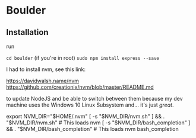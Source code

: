 # Boulder

## Installation

run 

```cd boulder``` (if you're in root)
```sudo npm install express --save```

I had to install nvm, see this link:

https://davidwalsh.name/nvm
https://github.com/creationix/nvm/blob/master/README.md

to update NodeJS and be able to switch between them because my dev machine uses the Windows 10 Linux Subsystem and... it's just _great_.

export NVM_DIR="$HOME/.nvm"
[ -s "$NVM_DIR/nvm.sh" ] && \. "$NVM_DIR/nvm.sh"  # This loads nvm
[ -s "$NVM_DIR/bash_completion" ] && \. "$NVM_DIR/bash_completion"  # This loads nvm bash_completion